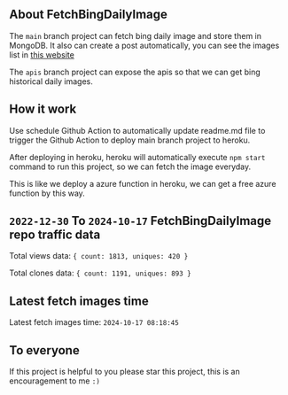 ## About FetchBingDailyImage

The `main` branch project can fetch bing daily image and store them in MongoDB.
It also can create a post automatically, you can see the images list in [this website](https://oursalbum.netlify.app)

The `apis` branch project can expose the apis so that we can get bing historical daily images.

## How it work

Use schedule Github Action to automatically update readme.md file to trigger the Github Action to deploy main branch project to heroku.

After deploying in heroku, heroku will automatically execute `npm start` command to run this project, so we can fetch the image everyday.

This is like we deploy a azure function in heroku, we can get a free azure function by this way.

## `2022-12-30` To `2024-10-17` FetchBingDailyImage repo traffic data

Total views data: `{ count: 1813, uniques: 420 }`

Total clones data: `{ count: 1191, uniques: 893 }`

## Latest fetch images time

Latest fetch images time: `2024-10-17 08:18:45`

## To everyone

If this project is helpful to you please star this project, this is an encouragement to me `:)`



